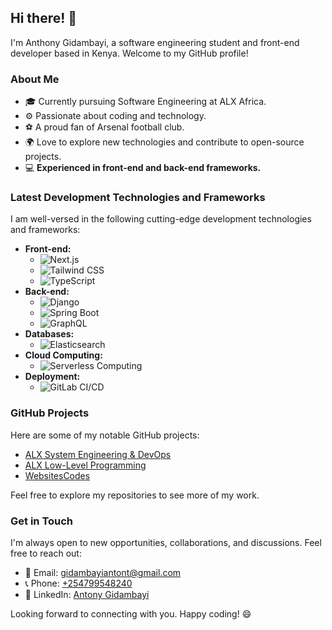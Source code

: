 ## Hi there! 👋

I'm Anthony Gidambayi, a software engineering student and front-end developer based in Kenya. Welcome to my GitHub profile!

### About Me

- 🎓 Currently pursuing Software Engineering at ALX Africa.
- ⚙️ Passionate about coding and technology.
- ⚽️ A proud fan of Arsenal football club.
- 🌍 Love to explore new technologies and contribute to open-source projects.
- 💻 **Experienced in front-end and back-end frameworks.**

### Latest Development Technologies and Frameworks

I am well-versed in the following cutting-edge development technologies and frameworks:

* **Front-end:**
    - ![Next.js](https://img.shields.io/badge/Next.js-000000?style=flat-square&logo=next.js&logoColor=white)
    - ![Tailwind CSS](https://img.shields.io/badge/Tailwind_CSS-38B2AC?style=flat-square&logo=tailwind-css&logoColor=white)
    - ![TypeScript](https://img.shields.io/badge/TypeScript-3178C6?style=flat-square&logo=typescript&logoColor=white)
* **Back-end:**
    - ![Django](https://img.shields.io/badge/Django-092E20?style=flat-square&logo=django&logoColor=white)
    - ![Spring Boot](https://img.shields.io/badge/Spring_Boot-6DB33F?style=flat-square&logo=spring-boot&logoColor=white)
    - ![GraphQL](https://img.shields.io/badge/GraphQL-E434AA?style=flat-square&logo=graphql&logoColor=white)
* **Databases:**
    - ![Elasticsearch](https://img.shields.io/badge/Elasticsearch-005571?style=flat-square&logo=elasticsearch&logoColor=white)
* **Cloud Computing:**
    - ![Serverless Computing](https://img.shields.io/badge/Serverless_Computing-FFD800?style=flat-square&logo=serverless&logoColor=black)
* **Deployment:**
    - ![GitLab CI/CD](https://img.shields.io/badge/GitLab_CI/CD-FCA121?style=flat-square&logo=gitlab&logoColor=black)

### GitHub Projects

Here are some of my notable GitHub projects:

- [ALX System Engineering & DevOps](https://github.com/gidambayiantony/alx-system_engineering-devops)
- [ALX Low-Level Programming](https://github.com/gidambayiantony/alx-low_level_programming)
- [WebsitesCodes](https://github.com/gidambayiantony/websitesCodes)

Feel free to explore my repositories to see more of my work.

### Get in Touch

I'm always open to new opportunities, collaborations, and discussions. Feel free to reach out:

- 📧 Email: [gidambayiantont@gmail.com](mailto:gidambayiantont@gmail.com)
- 📞 Phone: [+254799548240](tel:+254799548240)
- 💼 LinkedIn: [Antony Gidambayi](https://www.linkedin.com/in/antony-gidambayi-6a0145231)

Looking forward to connecting with you. Happy coding! 😄

